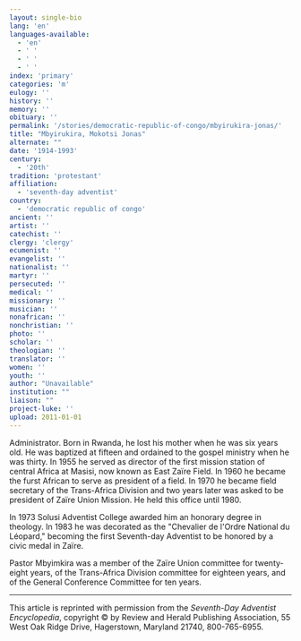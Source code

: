 ```yaml
---
layout: single-bio
lang: 'en'
languages-available:
  - 'en'
  - ' '
  - ' '
  - ' '
index: 'primary'
categories: 'm'
eulogy: ''
history: ''
memory: ''
obituary: ''
permalink: '/stories/democratic-republic-of-congo/mbyirukira-jonas/'
title: "Mbyirukira, Mokotsi Jonas"
alternate: ""
date: '1914-1993'
century:
  - '20th'
tradition: 'protestant'
affiliation:
  - 'seventh-day adventist'
country:
  - 'democratic republic of congo'
ancient: ''
artist: ''
catechist: ''
clergy: 'clergy'
ecumenist: ''
evangelist: ''
nationalist: ''
martyr: ''
persecuted: ''
medical: ''
missionary: ''
musician: ''
nonafrican: ''
nonchristian: ''
photo: ''
scholar: ''
theologian: ''
translator: ''
women: ''
youth: ''
author: "Unavailable"
institution: ""
liaison: ""
project-luke: ''
upload: 2011-01-01
---
```




Administrator. Born in Rwanda, he lost his mother when he was six years old. He was baptized at fifteen and ordained to the gospel ministry when he was thirty. In 1955 he served as director of the first mission station of central Africa at Masisi, now known as East Za&iuml;re Field. In 1960 he became the furst African to serve as president of a field. In 1970 he became field secretary of the Trans-Africa Division and two years later was asked to be president of Za&iuml;re Union Mission. He held this office until 1980.

In 1973 Solusi Adventist College awarded him an honorary degree in theology. In 1983 he was decorated as the "Chevalier de l'Ordre National du L&eacute;opard," becoming the first Seventh-day Adventist to be honored by a civic medal in Za&iuml;re.

Pastor Mbyimkira was a member of the Za&iuml;re Union committee for twenty-eight years, of the Trans-Africa Division committee for eighteen years, and of the General Conference Committee for ten years.



---

This article is reprinted with permission from the *Seventh-Day Adventist Encyclopedia*, copyright &copy; by Review and Herald Publishing Association, 55 West Oak Ridge Drive, Hagerstown, Maryland 21740, 800-765-6955.
